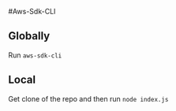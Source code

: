 #Aws-Sdk-CLI


## Globally

Run `aws-sdk-cli`


## Local

Get clone of the repo and then run `node index.js`

